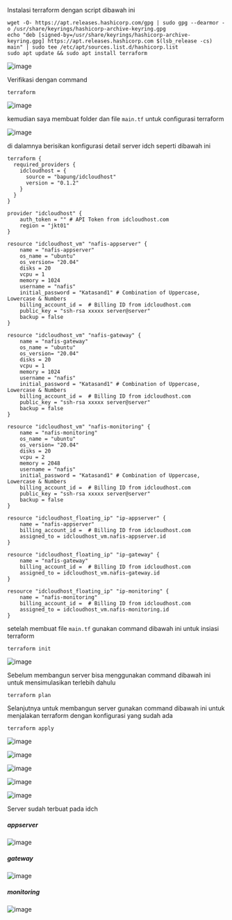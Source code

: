 
Instalasi terraform dengan script dibawah ini

```
wget -O- https://apt.releases.hashicorp.com/gpg | sudo gpg --dearmor -o /usr/share/keyrings/hashicorp-archive-keyring.gpg
echo "deb [signed-by=/usr/share/keyrings/hashicorp-archive-keyring.gpg] https://apt.releases.hashicorp.com $(lsb_release -cs) main" | sudo tee /etc/apt/sources.list.d/hashicorp.list
sudo apt update && sudo apt install terraform
```

![image](https://user-images.githubusercontent.com/52950376/236508484-8da8ff8c-fc65-4f84-8db2-6e47405d9c21.png)

Verifikasi dengan command 
```
terraform
```
![image](https://user-images.githubusercontent.com/52950376/236508663-6da391aa-b1d4-482f-bb98-a7589dde6769.png)

kemudian saya membuat folder dan file `main.tf` untuk configurasi terraform

![image](https://user-images.githubusercontent.com/52950376/236513027-81e557e6-ae2d-4ab9-87d9-f50f0cf7ffe5.png)

di dalamnya berisikan konfigurasi detail server idch seperti dibawah ini

```
terraform {
  required_providers {
    idcloudhost = {
      source = "bapung/idcloudhost"
      version = "0.1.2"
    }
  }
}

provider "idcloudhost" {
    auth_token = "" # API Token from idcloudhost.com
    region = "jkt01"
}

resource "idcloudhost_vm" "nafis-appserver" {
    name = "nafis-appserver"
    os_name = "ubuntu"
    os_version= "20.04"
    disks = 20
    vcpu = 1
    memory = 1024
    username = "nafis"
    initial_password = "Katasand1" # Combination of Uppercase, Lowercase & Numbers
    billing_account_id =  # Billing ID from idcloudhost.com
    public_key = "ssh-rsa xxxxx server@server"
    backup = false
}

resource "idcloudhost_vm" "nafis-gateway" {
    name = "nafis-gateway"
    os_name = "ubuntu"
    os_version= "20.04"
    disks = 20
    vcpu = 1
    memory = 1024
    username = "nafis"
    initial_password = "Katasand1" # Combination of Uppercase, Lowercase & Numbers
    billing_account_id =  # Billing ID from idcloudhost.com
    public_key = "ssh-rsa xxxxx server@server"
    backup = false
}

resource "idcloudhost_vm" "nafis-monitoring" {
    name = "nafis-monitoring"
    os_name = "ubuntu"
    os_version= "20.04"
    disks = 20
    vcpu = 2
    memory = 2048
    username = "nafis"
    initial_password = "Katasand1" # Combination of Uppercase, Lowercase & Numbers
    billing_account_id =  # Billing ID from idcloudhost.com
    public_key = "ssh-rsa xxxxx server@server"
    backup = false
}

resource "idcloudhost_floating_ip" "ip-appserver" {
    name = "nafis-appserver"
    billing_account_id =  # Billing ID from idcloudhost.com
    assigned_to = idcloudhost_vm.nafis-appserver.id
}

resource "idcloudhost_floating_ip" "ip-gateway" {
    name = "nafis-gateway"
    billing_account_id =  # Billing ID from idcloudhost.com
    assigned_to = idcloudhost_vm.nafis-gateway.id
}

resource "idcloudhost_floating_ip" "ip-monitoring" {
    name = "nafis-monitoring"
    billing_account_id =  # Billing ID from idcloudhost.com
    assigned_to = idcloudhost_vm.nafis-monitoring.id
}
```

setelah membuat file `main.tf` gunakan command dibawah ini untuk insiasi terraform
```
terraform init
```

![image](https://user-images.githubusercontent.com/52950376/236516100-5283a012-5479-4a64-9e61-7751f024bd3a.png)

Sebelum membangun server bisa menggunakan command dibawah ini untuk mensimulasikan terlebih dahulu
```
terraform plan
```

Selanjutnya untuk membangun server gunakan command dibawah ini untuk menjalakan terraform dengan konfigurasi yang sudah ada
```
terraform apply
```
![image](https://user-images.githubusercontent.com/52950376/236623514-e6ee0d5a-b95a-4220-91d8-08de4fb8aacd.png)

![image](https://user-images.githubusercontent.com/52950376/236623532-c8a50e79-04f8-4444-8333-d61e4e73a665.png)

![image](https://user-images.githubusercontent.com/52950376/236623542-9e59ed3a-9704-4535-b6cf-496cf903cdf7.png)

![image](https://user-images.githubusercontent.com/52950376/236516503-9ed55cd1-658b-41f3-81c6-3e1c051c05e5.png)

![image](https://user-images.githubusercontent.com/52950376/236517119-69d07128-2485-49e6-9dd2-fa2c1abb1dc2.png)

Server sudah terbuat pada idch

##### appserver

![image](https://user-images.githubusercontent.com/52950376/236517245-9a22eff1-759e-4199-a815-ffc6b993792b.png)

##### gateway

![image](https://user-images.githubusercontent.com/52950376/236517365-88507654-67b7-4c7d-ae42-91028e541da7.png)

##### monitoring

![image](https://user-images.githubusercontent.com/52950376/236517470-bc01ae0e-ff59-4b33-b6a4-bc83492ab5d8.png)




